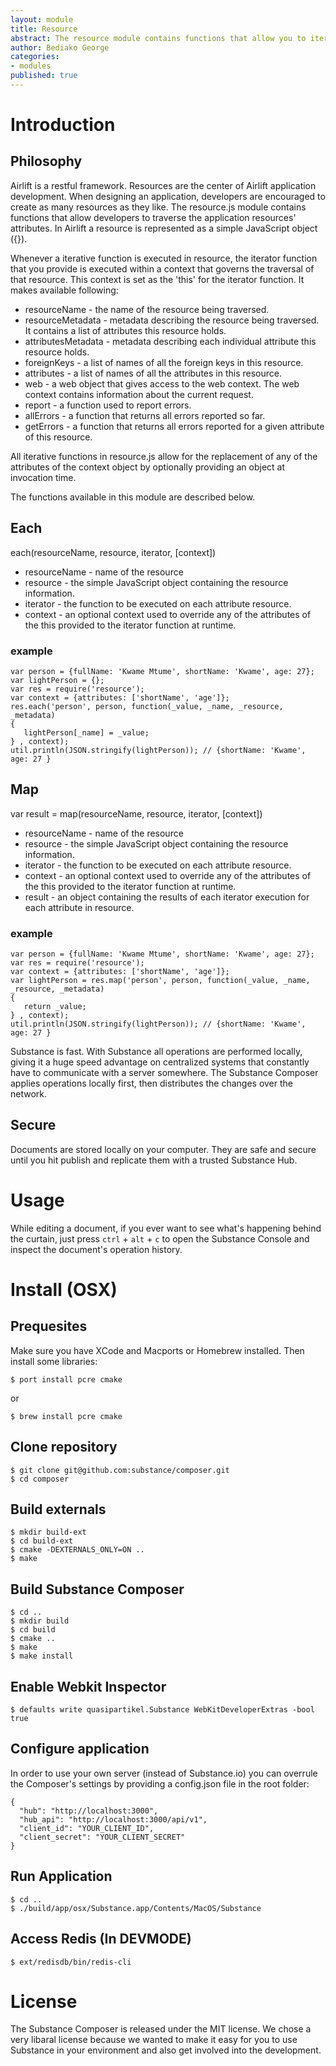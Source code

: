 ```yaml
---
layout: module
title: Resource
abstract: The resource module contains functions that allow you to iterate over the attributes of your application's resources.
author: Bediako George
categories:
- modules
published: true
---
```


# Introduction


## Philosophy

Airlift is a restful framework.  Resources are the center of Airlift application development.  When designing an application, developers are encouraged to create as many resources as they like.  The resource.js module contains functions that allow developers to traverse the application resources' attributes.  In Airlift a resource is represented as a simple JavaScript object ({}).

Whenever a iterative function is executed in resource, the iterator function that you provide is executed within a context that governs the traversal of that resource.  This context is set as the 'this' for the iterator function.  It makes available following:

* resourceName - the name of the resource being traversed.
* resourceMetadata - metadata describing the resource being traversed.  It contains a list of attributes this resource holds.
* attributesMetadata - metadata describing each individual attribute this resource holds.
* foreignKeys - a list of names of all the foreign keys in this resource.
* attributes - a list of names of all the attributes in this resource.
* web - a web object that gives access to the web context.  The web context contains information about the current request.
* report - a function used to report errors.
* allErrors - a function that returns all errors reported so far.
* getErrors - a function that returns all errors reported for a given attribute of this resource.

All iterative functions in resource.js allow for the replacement of any of the attributes of the context object by optionally providing an object at invocation time.

The functions available in this module are described below.

## Each

each(resourceName, resource, iterator, \[context\])
* resourceName - name of the resource
* resource - the simple JavaScript object containing the resource information.
* iterator - the function to be executed on each attribute resource.
* context - an optional context used to override any of the attributes of the this provided to the iterator function at runtime.

### example
    var person = {fullName: 'Kwame Mtume', shortName: 'Kwame', age: 27};
    var lightPerson = {};
    var res = require('resource');
    var context = {attributes: ['shortName', 'age']}; 
    res.each('person', person, function(_value, _name, _resource, _metadata)
    {
       lightPerson[_name] = _value;
    } , context);
	util.println(JSON.stringify(lightPerson)); // {shortName: 'Kwame', age: 27 }

## Map

var result = map(resourceName, resource, iterator, \[context\])
* resourceName - name of the resource
* resource - the simple JavaScript object containing the resource information.
* iterator - the function to be executed on each attribute resource.
* context - an optional context used to override any of the attributes of the this provided to the iterator function at runtime.
* result - an object containing the results of each iterator execution for each attribute in resource.

### example
    var person = {fullName: 'Kwame Mtume', shortName: 'Kwame', age: 27};
    var res = require('resource');
    var context = {attributes: ['shortName', 'age']}; 
    var lightPerson = res.map('person', person, function(_value, _name, _resource, _metadata)
    {
       return _value;
    } , context);
    util.println(JSON.stringify(lightPerson)); // {shortName: 'Kwame', age: 27 }
    
Substance is fast. With Substance all operations are performed locally, giving it a huge speed advantage on centralized systems that constantly have to communicate with a server somewhere. The Substance Composer applies operations locally first, then distributes the changes over the network.

## Secure

Documents are stored locally on your computer. They are safe and secure until you hit publish and replicate them with a trusted Substance Hub.

# Usage

While editing a document, if you ever want to see what's happening behind the curtain, just press `ctrl` + `alt` + `c` to open the Substance Console and inspect the document's operation history.

# Install (OSX)

## Prequesites

Make sure you have XCode and Macports or Homebrew installed. Then install some libraries:

	$ port install pcre cmake
or  

	$ brew install pcre cmake
    
## Clone repository

    $ git clone git@github.com:substance/composer.git
    $ cd composer

## Build externals

    $ mkdir build-ext
    $ cd build-ext
    $ cmake -DEXTERNALS_ONLY=ON ..
    $ make

## Build Substance Composer

    $ cd ..
    $ mkdir build
    $ cd build
	$ cmake ..
    $ make
    $ make install

## Enable Webkit Inspector

    $ defaults write quasipartikel.Substance WebKitDeveloperExtras -bool true


## Configure application

In order to use your own server (instead of Substance.io) you can overrule the Composer's settings by providing a config.json file in the root folder:
    
    {
      "hub": "http://localhost:3000",
      "hub_api": "http://localhost:3000/api/v1",
      "client_id": "YOUR_CLIENT_ID",
      "client_secret": "YOUR_CLIENT_SECRET"
    }

## Run Application

    $ cd ..
    $ ./build/app/osx/Substance.app/Contents/MacOS/Substance
    
## Access Redis (In DEVMODE)

	$ ext/redisdb/bin/redis-cli

# License

The Substance Composer is released under the MIT license. We chose a very libaral license because we wanted to make it easy for you to use Substance in your environment and also get involved into the development.